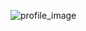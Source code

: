 ![profile_image](https://avatars.githubusercontent.com/u/82591356?s=400&u=492d55ea9a9287fcca202a5d94b3a26b0bd871e5&v=4)

